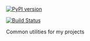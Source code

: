 [![PyPI version](https://badge.fury.io/py/rshanker779-common.svg)](https://badge.fury.io/py/rshanker779-common)

[![Build Status](https://travis-ci.com/rshanker779/rshanker779_common.svg?branch=master)](https://travis-ci.com/rshanker779/rshanker779_common)

Common utilities for my projects
